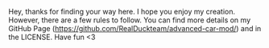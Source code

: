 Hey, thanks for finding your way here. I hope you enjoy my creation. However, there are a few rules to follow. You can find more details on my GitHub Page (https://github.com/RealDuckteam/advanced-car-mod/) and in the LICENSE. Have fun <3
